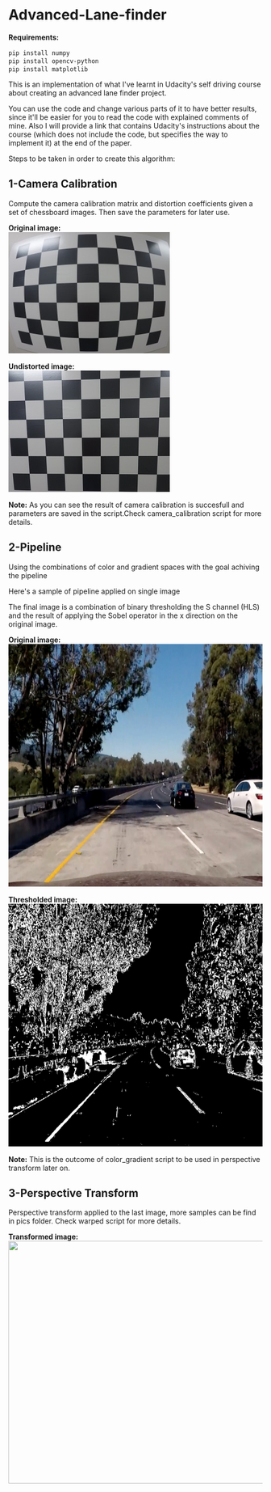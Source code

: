 # Advanced-Lane-finder

**Requirements:**  
```
pip install numpy  
pip install opencv-python  
pip install matplotlib  

```

This is an implementation of what I've learnt in Udacity's self driving course about creating an advanced lane finder project.

You can use the code and change various parts of it to have better results, since it'll be easier for you to read the code with explained comments of mine. 
Also I will provide a link that contains Udacity's instructions about the course (which does not include the code, but specifies the way to implement it) at the end of the paper.



Steps to be taken in order to create this algorithm:

## __1-Camera Calibration__   
Compute the camera calibration matrix and distortion coefficients given a set of chessboard images. Then save the parameters for later use.


__Original image:__  
<img src="./pics/mytest.jpg" width="320" height="240">  

  
__Undistorted image:__  
<img src="./pics/correction.jpg" width="320" height="240">    

__Note:__ As you can see the result of camera calibration is succesfull and parameters are saved in the script.Check camera_calibration script for more details.


## __2-Pipeline__  
Using the combinations of color and gradient spaces with the goal achiving the pipeline  

Here's a sample of pipeline applied on single image  

The final image is a combination of binary thresholding the S channel (HLS) and the result of applying the Sobel operator in the x direction on the original image.


__Original image:__  
<img src="./pics/color_gradient.jpg" width="720" height="480">  

  
__Thresholded image:__  
<img src="./pics/color_gradient_end.png" width="720" height="480">    


__Note:__ This is the outcome of color_gradient script to be used in perspective transform later on.  


## __3-Perspective Transform__  

Perspective transform applied to the last image, more samples can be find in pics folder. Check warped script for more details.


__Transformed image:__  
<img src="./pics/color_gradient_warped.png" width="720" height="480">   
